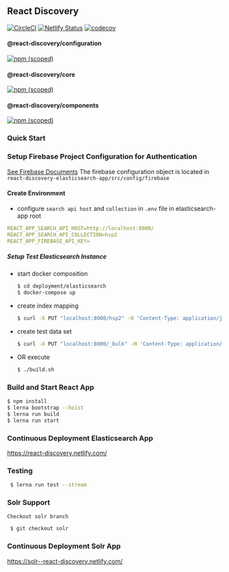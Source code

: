 ## React Discovery
[![CircleCI](https://circleci.com/gh/ubleipzig/react-discovery.svg?style=shield)](https://circleci.com/gh/ubleipzig/react-discovery)
[![Netlify Status](https://api.netlify.com/api/v1/badges/c5727bf2-2ed5-42f7-a8c1-274871f0c3ea/deploy-status)](https://app.netlify.com/sites/react-discovery/deploys)
[![codecov](https://codecov.io/gh/ubleipzig/react-discovery/branch/solr/graph/badge.svg)](https://codecov.io/gh/ubleipzig/react-discovery)

#### @react-discovery/configuration
[![npm (scoped)](https://img.shields.io/npm/v/@react-discovery/configuration.svg?color=blue)](https://www.npmjs.com/package/@react-discovery/configuration)

#### @react-discovery/core
[![npm (scoped)](https://img.shields.io/npm/v/@react-discovery/core.svg?color=blue)](https://www.npmjs.com/package/@react-discovery/core)

#### @react-discovery/components
[![npm (scoped)](https://img.shields.io/npm/v/@react-discovery/components.svg?color=blue)](https://www.npmjs.com/package/@react-discovery/components)

### Quick Start

### Setup Firebase Project Configuration for Authentication
[See Firebase Documents](https://firebase.google.com/docs/web/setup#config-object)
The firebase configuration object is located in `react-discovery-elasticsearch-app/src/config/firebase`

#### Create Environment
- configure `search api host` and `collection` in `.env` file in elasticsearch-app root
```yaml
REACT_APP_SEARCH_API_HOST=http://localhost:8000/
REACT_APP_SEARCH_API_COLLECTION=hsp2
REACT_APP_FIREBASE_API_KEY=
```

##### Setup Test Elasticsearch Instance
- start docker composition 
    ```bash
    $ cd deployment/elasticsearch
    $ docker-compose up
    ```
- create index mapping
    ```bash
    $ curl -X PUT "localhost:8000/hsp2" -H 'Content-Type: application/json' -d @test-data/hsp_mapping.json
    ```

- create test data set
    ```bash
    $ curl -X PUT "localhost:8000/_bulk" -H 'Content-Type: application/x-ndjson' --data-binary @test-data/test-data-09.txt
    ```
    
- OR execute 
    ```bash
    $ ./build.sh
    ```
    
### Build and Start React App
 ```bash
 $ npm install
 $ lerna bootstrap --hoist
 $ lerna run build
 $ lerna run start
```

### Continuous Deployment Elasticsearch App
https://react-discovery.netlify.com/

### Testing
```bash
 $ lerna run test --stream
```
### Solr Support
    Checkout solr branch
```bash
 $ git checkout solr
```
### Continuous Deployment Solr App
https://solr--react-discovery.netlify.com/
